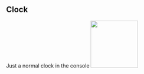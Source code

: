 ## Clock
Just a normal clock in the console
<img src="https://cdn.discordapp.com/attachments/860312348207218698/919542367600644166/unknown.png" width="128"/>